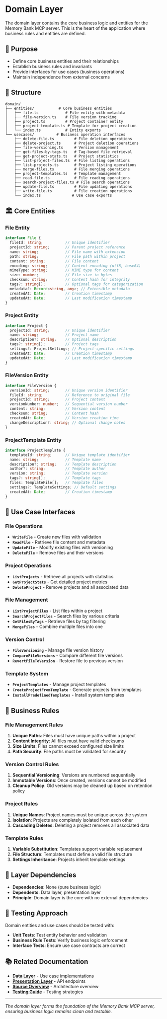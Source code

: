 # Domain Layer

The domain layer contains the core business logic and entities for the Memory Bank MCP server. This is the heart of the application where business rules and entities are defined.

## 🎯 Purpose

- Define core business entities and their relationships
- Establish business rules and invariants
- Provide interfaces for use cases (business operations)
- Maintain independence from external concerns

## 📁 Structure

```
domain/
├── entities/           # Core business entities
│   ├── file.ts            # File entity with metadata
│   ├── file-version.ts    # File version tracking
│   ├── project.ts         # Project container entity
│   ├── project-template.ts # Template for project creation
│   └── index.ts           # Entity exports
└── usecases/          # Business operation interfaces
    ├── delete-file.ts         # File deletion operations
    ├── delete-project.ts      # Project deletion operations
    ├── file-versioning.ts     # Version management
    ├── get-files-by-tags.ts   # Tag-based file retrieval
    ├── get-project-stats.ts   # Project statistics
    ├── list-project-files.ts  # File listing operations
    ├── list-projects.ts       # Project listing operations
    ├── merge-files.ts         # File merging operations
    ├── project-templates.ts   # Template management
    ├── read-file.ts           # File reading operations
    ├── search-project-files.ts # File search operations
    ├── update-file.ts         # File updating operations
    ├── write-file.ts          # File creation operations
    └── index.ts              # Use case exports
```

## 🏛️ Core Entities

### File Entity
```typescript
interface File {
  fileId: string;          // Unique identifier
  projectId: string;       // Parent project reference
  name: string;            // File name with extension
  path: string;            // File path within project
  content: string;         // File content
  encoding: string;        // Content encoding (utf8, base64)
  mimeType: string;        // MIME type for content
  size: number;            // File size in bytes
  checksum: string;        // Content hash for integrity
  tags?: string[];         // Optional tags for categorization
  metadata?: Record<string, any>; // Extensible metadata
  createdAt: Date;         // Creation timestamp
  updatedAt: Date;         // Last modification timestamp
}
```

### Project Entity
```typescript
interface Project {
  projectId: string;       // Unique identifier
  name: string;            // Project name
  description?: string;    // Optional description
  tags?: string[];         // Project tags
  settings?: ProjectSettings; // Project-specific settings
  createdAt: Date;         // Creation timestamp
  updatedAt: Date;         // Last modification timestamp
}
```

### FileVersion Entity
```typescript
interface FileVersion {
  versionId: string;       // Unique version identifier
  fileId: string;          // Reference to original file
  projectId: string;       // Project context
  versionNumber: number;   // Sequential version number
  content: string;         // Version content
  checksum: string;        // Content hash
  createdAt: Date;         // Version creation time
  changeDescription?: string; // Optional change notes
}
```

### ProjectTemplate Entity
```typescript
interface ProjectTemplate {
  templateId: string;      // Unique template identifier
  name: string;            // Template name
  description?: string;    // Template description
  author?: string;         // Template author
  version: string;         // Template version
  tags?: string[];         // Template tags
  files: TemplateFile[];   // Template files
  settings?: TemplateSettings; // Default settings
  createdAt: Date;         // Creation timestamp
}
```

## 🔄 Use Case Interfaces

### File Operations
- **`WriteFile`** - Create new files with validation
- **`ReadFile`** - Retrieve file content and metadata
- **`UpdateFile`** - Modify existing files with versioning
- **`DeleteFile`** - Remove files and their versions

### Project Operations
- **`ListProjects`** - Retrieve all projects with statistics
- **`GetProjectStats`** - Get detailed project metrics
- **`DeleteProject`** - Remove projects and all associated data

### File Management
- **`ListProjectFiles`** - List files within a project
- **`SearchProjectFiles`** - Search files by various criteria
- **`GetFilesByTags`** - Retrieve files by tag filtering
- **`MergeFiles`** - Combine multiple files into one

### Version Control
- **`FileVersioning`** - Manage file version history
- **`CompareFileVersions`** - Compare different file versions
- **`RevertFileToVersion`** - Restore file to previous version

### Template System
- **`ProjectTemplates`** - Manage project templates
- **`CreateProjectFromTemplate`** - Generate projects from templates
- **`InstallPredefinedTemplates`** - Install system templates

## 🎯 Business Rules

### File Management Rules
1. **Unique Paths**: Files must have unique paths within a project
2. **Content Integrity**: All files must have valid checksums
3. **Size Limits**: Files cannot exceed configured size limits
4. **Path Security**: File paths must be validated for security

### Version Control Rules
1. **Sequential Versioning**: Versions are numbered sequentially
2. **Immutable Versions**: Once created, versions cannot be modified
3. **Cleanup Policy**: Old versions may be cleaned up based on retention policy

### Project Rules
1. **Unique Names**: Project names must be unique across the system
2. **Isolation**: Projects are completely isolated from each other
3. **Cascading Deletes**: Deleting a project removes all associated data

### Template Rules
1. **Variable Substitution**: Templates support variable replacement
2. **File Structure**: Templates must define a valid file structure
3. **Settings Inheritance**: Projects inherit template settings

## 🔗 Layer Dependencies

- **Dependencies**: None (pure business logic)
- **Dependents**: Data layer, presentation layer
- **Principle**: Domain layer is the core with no external dependencies

## 🧪 Testing Approach

Domain entities and use cases should be tested with:
- **Unit Tests**: Test entity behavior and validation
- **Business Rule Tests**: Verify business logic enforcement
- **Interface Tests**: Ensure use case contracts are correct

## 📚 Related Documentation

- **[Data Layer](../data/README.md)** - Use case implementations
- **[Presentation Layer](../presentation/README.md)** - API endpoints
- **[Source Overview](../README.md)** - Architecture overview
- **[Testing Guide](../../tests/README.md)** - Testing strategies

---

*The domain layer forms the foundation of the Memory Bank MCP server, ensuring business logic remains clean and testable.*
